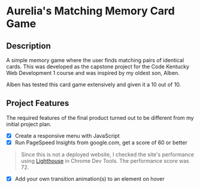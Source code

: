 # Aurelia's Matching Memory Card Game

## Description
A simple memory game where the user finds matching pairs of identical cards. This was developed as the capstone project for the Code Kentucky Web Development 1 course and was inspired by my oldest son, Alben.

Alben has tested this card game extensively and given it a 10 out of 10.

## Project Features
The required features of the final product turned out to be different from my initial project plan.

- [x] Create a responsive menu with JavaScript
- [x] Run PageSpeed Insights from google.com, get a score of 60 or better
> Since this is not a deployed website, I checked the site's performance using [Lighthouse](https://developers.google.com/speed/docs/insights/v5/about#lab) in Chrome Dev Tools. The performance score was 72.
- [x] Add your own transition animation(s) to an element on hover